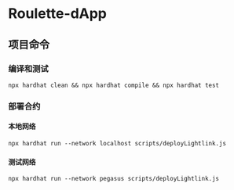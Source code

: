 # Roulette-dApp

## 项目命令

### 编译和测试

```shell
npx hardhat clean && npx hardhat compile && npx hardhat test
```

### 部署合约

#### 本地网络

```shell
npx hardhat run --network localhost scripts/deployLightlink.js
```

#### 测试网络 

```shell
npx hardhat run --network pegasus scripts/deployLightlink.js
```